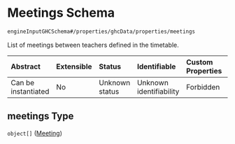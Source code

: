 # Meetings Schema

```txt
engineInputGHCSchema#/properties/ghcData/properties/meetings
```

List of meetings between teachers defined in the timetable.

| Abstract            | Extensible | Status         | Identifiable            | Custom Properties | Additional Properties | Access Restrictions | Defined In                                                        |
| :------------------ | :--------- | :------------- | :---------------------- | :---------------- | :-------------------- | :------------------ | :---------------------------------------------------------------- |
| Can be instantiated | No         | Unknown status | Unknown identifiability | Forbidden         | Allowed               | none                | [ghc.schema.json*](../out/ghc.schema.json "open original schema") |

## meetings Type

`object[]` ([Meeting](ghc-properties-ghcdata-properties-meetings-meeting.md))
